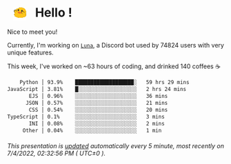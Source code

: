 <h1>   <img src="./spoinky.gif" style="vertical-align:middle;" width="30px">   Hello ! </h1>

Nice to meet you!

Currently, I'm working on <a href='https://github.com/Asgarrrr/Luna'>`Luna`</a>, a Discord bot used by 74824 users with very unique features.

This week, I've worked on ~63 hours of coding, and drinked 140 coffees ☕

```
    Python │ 93.9%    ███████████████████░   59 hrs 29 mins
JavaScript │ 3.81%    █░░░░░░░░░░░░░░░░░░░   2 hrs 24 mins
       EJS │ 0.96%    ░░░░░░░░░░░░░░░░░░░░   36 mins
      JSON │ 0.57%    ░░░░░░░░░░░░░░░░░░░░   21 mins
       CSS │ 0.54%    ░░░░░░░░░░░░░░░░░░░░   20 mins
TypeScript │ 0.1%     ░░░░░░░░░░░░░░░░░░░░   3 mins
       INI │ 0.08%    ░░░░░░░░░░░░░░░░░░░░   2 mins
     Other │ 0.04%    ░░░░░░░░░░░░░░░░░░░░   1 min
```

###### This presentation is [updated](https://github.com/Asgarrrr) automatically every 5 minute, most recently on 7/4/2022, 02:32:56 PM ( UTC±0 ).